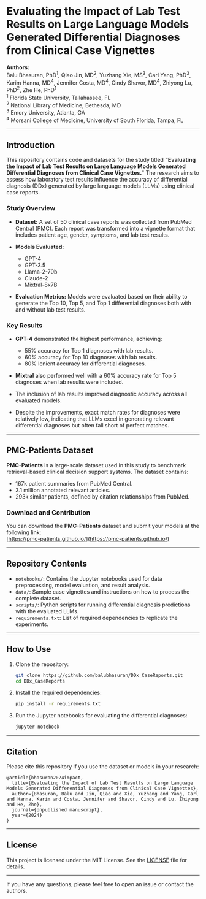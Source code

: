 
# Evaluating the Impact of Lab Test Results on Large Language Models Generated Differential Diagnoses from Clinical Case Vignettes

**Authors:**  
Balu Bhasuran, PhD<sup>1</sup>, Qiao Jin, MD<sup>2</sup>, Yuzhang Xie, MS<sup>3</sup>, Carl Yang, PhD<sup>3</sup>, Karim Hanna, MD<sup>4</sup>, Jennifer Costa, MD<sup>4</sup>, Cindy Shavor, MD<sup>4</sup>, Zhiyong Lu, PhD<sup>2</sup>, Zhe He, PhD<sup>1</sup>  
<sup>1</sup> Florida State University, Tallahassee, FL  
<sup>2</sup> National Library of Medicine, Bethesda, MD  
<sup>3</sup> Emory University, Atlanta, GA  
<sup>4</sup> Morsani College of Medicine, University of South Florida, Tampa, FL  

---

## Introduction

This repository contains code and datasets for the study titled **"Evaluating the Impact of Lab Test Results on Large Language Models Generated Differential Diagnoses from Clinical Case Vignettes."** The research aims to assess how laboratory test results influence the accuracy of differential diagnosis (DDx) generated by large language models (LLMs) using clinical case reports.

### Study Overview

- **Dataset:** A set of 50 clinical case reports was collected from PubMed Central (PMC). Each report was transformed into a vignette format that includes patient age, gender, symptoms, and lab test results.
  
- **Models Evaluated:**
  - GPT-4
  - GPT-3.5
  - Llama-2-70b
  - Claude-2
  - Mixtral-8x7B
  
- **Evaluation Metrics:** Models were evaluated based on their ability to generate the Top 10, Top 5, and Top 1 differential diagnoses both with and without lab test results.

### Key Results

- **GPT-4** demonstrated the highest performance, achieving:
  - 55% accuracy for Top 1 diagnoses with lab results.
  - 60% accuracy for Top 10 diagnoses with lab results.
  - 80% lenient accuracy for differential diagnoses.
  
- **Mixtral** also performed well with a 60% accuracy rate for Top 5 diagnoses when lab results were included.

- The inclusion of lab results improved diagnostic accuracy across all evaluated models.

- Despite the improvements, exact match rates for diagnoses were relatively low, indicating that LLMs excel in generating relevant differential diagnoses but often fall short of perfect matches.

---

## PMC-Patients Dataset

**PMC-Patients** is a large-scale dataset used in this study to benchmark retrieval-based clinical decision support systems. The dataset contains:

- 167k patient summaries from PubMed Central.
- 3.1 million annotated relevant articles.
- 293k similar patients, defined by citation relationships from PubMed.

### Download and Contribution

You can download the **PMC-Patients** dataset and submit your models at the following link:  
[https://pmc-patients.github.io/](https://pmc-patients.github.io/)

---

## Repository Contents

- `notebooks/`: Contains the Jupyter notebooks used for data preprocessing, model evaluation, and result analysis.
- `data/`: Sample case vignettes and instructions on how to process the complete dataset.
- `scripts/`: Python scripts for running differential diagnosis predictions with the evaluated LLMs.
- `requirements.txt`: List of required dependencies to replicate the experiments.
  
---

## How to Use

1. Clone the repository:
   ```bash
   git clone https://github.com/balubhasuran/DDx_CaseReports.git
   cd DDx_CaseReports
   ```

2. Install the required dependencies:
   ```bash
   pip install -r requirements.txt
   ```

3. Run the Jupyter notebooks for evaluating the differential diagnoses:
   ```bash
   jupyter notebook
   ```

---

## Citation

Please cite this repository if you use the dataset or models in your research:

```
@article{bhasuran2024impact,
  title={Evaluating the Impact of Lab Test Results on Large Language Models Generated Differential Diagnoses from Clinical Case Vignettes},
  author={Bhasuran, Balu and Jin, Qiao and Xie, Yuzhang and Yang, Carl and Hanna, Karim and Costa, Jennifer and Shavor, Cindy and Lu, Zhiyong and He, Zhe},
  journal={Unpublished manuscript},
  year={2024}
}
```

---

## License

This project is licensed under the MIT License. See the [LICENSE](LICENSE) file for details.

---

If you have any questions, please feel free to open an issue or contact the authors.
